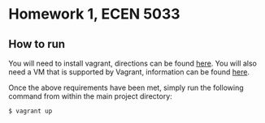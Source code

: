 # Homework 1, ECEN 5033

## How to run
You will need to install vagrant, directions can be found [here](https://www.vagrantup.com/downloads). You will also need a VM that is supported by Vagrant, information can be found [here](https://www.vagrantup.com/docs/providers).


Once the above requirements have been met, simply run the following command from within the main project directory:

```
$ vagrant up
```
